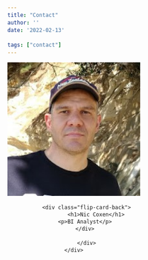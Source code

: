 ```yaml
---
title: "Contact"
author: ''
date: '2022-02-13'

tags: ["contact"]
---
```


<style>

.flip-card {
  background-color: transparent;
  position: relative;
  width: 300px;
  height: 200px;
  
}

/* This container is needed to position the front and back side */
.flip-card-inner {
  position: relative;
  width: 100%;
  height: 100%;
  text-align: center;
  transition: transform 0.8s;
  transform-style: preserve-3d;
}

/* Do an horizontal flip when you move the mouse over the flip box container */
.flip-card:hover .flip-card-inner {
  transform: rotateY(180deg);
}

/* Position the front and back side */
.flip-card-front, .flip-card-back {
  position: absolute;
  width: 100%;
  height: 100%;
  -webkit-backface-visibility: hidden; /* Safari */
  backface-visibility: hidden;
}

/* Style the front side (fallback if image is missing) */
.flip-card-front {
  transform: rotateY(0deg);
}

/* Style the back side */
.flip-card-back {
  transform: rotateX(180deg);
}

</style>

<body>
<div class="flip-card">
  <div class="flip-card-inner">
      <div class="flip-card-front">
		    <img src="images/avatar.jpg"  style="width:300px;height:300px;">
		
		  
		    <div class="flip-card-back">
			      <h1>Nic Coxen</h1>
           <p>BI Analyst</p>
           </div>
     
		    </div>
	</div>
</div>







</body>
</head>
</html>

